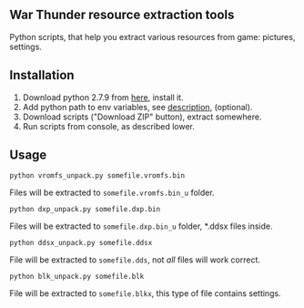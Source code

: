 ## War Thunder resource extraction tools

Python scripts, that help you extract various resources from game: pictures, settings.

## Installation
1. Download python 2.7.9 from [here], install it.
3. Add python path to env variables, see [description], (optional).
4. Download scripts ("Download ZIP" button), extract somewhere.
5. Run scripts from console, as described lower.

## Usage

    python vromfs_unpack.py somefile.vromfs.bin
Files will be extracted to `somefile.vromfs.bin_u` folder.

    python dxp_unpack.py somefile.dxp.bin
Files will be extracted to `somefile.dxp.bin_u` folder, *.ddsx files inside.

    python ddsx_unpack.py somefile.ddsx
File will be extracted to `somefile.dds`, not *all* files will work correct.

    python blk_unpack.py somefile.blk
File will be extracted to `somefile.blkx`, this type of file contains settings.

[here]:https://www.python.org/downloads/
[description]:https://docs.python.org/2/using/windows.html#excursus-setting-environment-variables